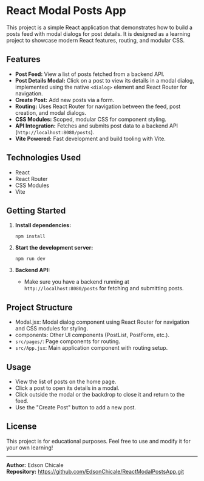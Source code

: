 # React Modal Posts App

This project is a simple React application that demonstrates how to build a posts feed with modal dialogs for post details. It is designed as a learning project to showcase modern React features, routing, and modular CSS.

## Features

- **Post Feed:** View a list of posts fetched from a backend API.
- **Post Details Modal:** Click on a post to view its details in a modal dialog, implemented using the native `<dialog>` element and React Router for navigation.
- **Create Post:** Add new posts via a form.
- **Routing:** Uses React Router for navigation between the feed, post creation, and modal dialogs.
- **CSS Modules:** Scoped, modular CSS for component styling.
- **API Integration:** Fetches and submits post data to a backend API (`http://localhost:8080/posts`).
- **Vite Powered:** Fast development and build tooling with Vite.

## Technologies Used

- React
- React Router
- CSS Modules
- Vite

## Getting Started

1. **Install dependencies:**
   ```
   npm install
   ```

2. **Start the development server:**
   ```
   npm run dev
   ```

3. **Backend API:**
   - Make sure you have a backend running at `http://localhost:8080/posts` for fetching and submitting posts.

## Project Structure

- Modal.jsx: Modal dialog component using React Router for navigation and CSS modules for styling.
- components: Other UI components (PostList, PostForm, etc.).
- `src/pages/`: Page components for routing.
- `src/App.jsx`: Main application component with routing setup.

## Usage

- View the list of posts on the home page.
- Click a post to open its details in a modal.
- Click outside the modal or the backdrop to close it and return to the feed.
- Use the "Create Post" button to add a new post.

## License

This project is for educational purposes. Feel free to use and modify it for your own learning!

---

**Author:** Edson Chicale  
**Repository:** https://github.com/EdsonChicale/ReactModalPostsApp.git
